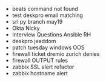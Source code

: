 * beats command not found
* test deskpro email matching
* srl py branch may19
* Okta Nicky
* Interview Questions Ansible RH
* deskpro jeaddom
* patch tuesday windows OOS
* firewall ticket dremio zurich denies
* firewall OUTPUT rules
* zabbix SSL alert refactor
* zabbix hostname alert
